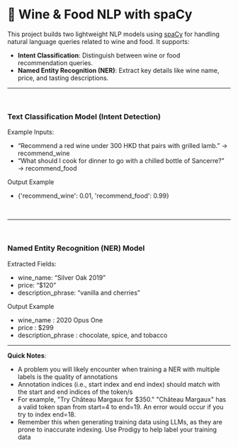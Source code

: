 # 🍷 Wine & Food NLP with spaCy

This project builds two lightweight NLP models using [spaCy](https://spacy.io) for handling natural language queries related to wine and food. It supports:

- **Intent Classification**: Distinguish between wine or food recommendation queries.
- **Named Entity Recognition (NER)**: Extract key details like wine name, price, and tasting descriptions.

---
<br>

### Text Classification Model (Intent Detection)
Example Inputs:
- “Recommend a red wine under 300 HKD that pairs with grilled lamb.” → recommend_wine
- “What should I cook for dinner to go with a chilled bottle of Sancerre?” → recommend_food


Output Example
- {'recommend_wine': 0.01, 'recommend_food': 0.99}
<br>

---
<br>

### Named Entity Recognition (NER) Model
Extracted Fields:
- wine_name: “Silver Oak 2019”
- price: “$120”
- description_phrase: “vanilla and cherries”

Output Example
- wine_name : 2020 Opus One
- price : $299
- description_phrase : chocolate, spice, and tobacco

---

**Quick Notes**: 
- A problem you will likely encounter when training a NER with multiple labels is the quality of annotations
- Annotation indices (i.e., start index and end index) should match with the start and end indices of the token/s
- For example, "Try Château Margaux for $350." "Château Margaux" has a valid token span from start=4 to end=19. An error would occur if you try to index end=18.
- Remember this when generating training data using LLMs, as they are prone to inaccurate indexing. Use Prodigy to help label your training data
